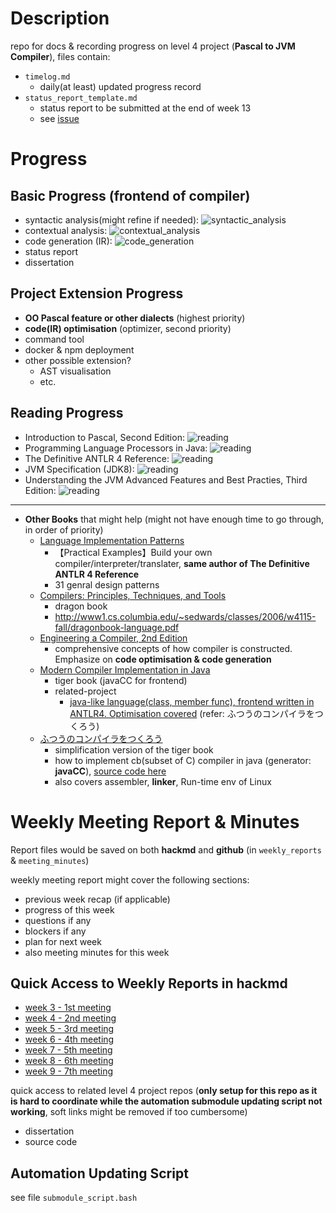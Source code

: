 # Description

repo for docs & recording progress on level 4 project (**Pascal to JVM Compiler**), files contain:

* `timelog.md`
  * daily(at least) updated progress record
* `status_report_template.md`
  * status report to be submitted at the end of week 13
  * see [issue](https://github.com/2359451d/L4-Project-Record-Repo/issues/1)

# Progress

## Basic Progress (**frontend of compiler**)

* syntactic analysis(might refine if needed): ![syntactic_analysis](https://progress-bar.dev/100/?title=done)
* contextual analysis: ![contextual_analysis](https://progress-bar.dev/28/?title=WIP)
* code generation (IR): ![code_generation](https://progress-bar.dev/0/)
* status report
* dissertation

## Project Extension Progress

* **OO Pascal feature or other dialects** (highest priority)
* **code(IR) optimisation** (optimizer, second priority)
* command tool
* docker & npm deployment
* other possible extension?
  * AST visualisation
  * etc.

## Reading Progress

* Introduction to Pascal, Second Edition: ![reading](https://progress-bar.dev/100/?title=done)
* Programming Language Processors in Java: ![reading](https://progress-bar.dev/10/)
* The Definitive ANTLR 4 Reference: ![reading](https://progress-bar.dev/100/?title=done)
* JVM Specification (JDK8): ![reading](https://progress-bar.dev/0/)
* Understanding the JVM Advanced Features and Best Practies, Third Edition: ![reading](https://progress-bar.dev/0/)

---

* **Other Books** that might help (might not have enough time to go through, in order of priority)
  * [Language Implementation Patterns](http://index-of.es/Programming/Pragmatic%20Programmers/Language%20Implementation%20Patterns.pdf)
    * 【Practical Examples】Build your own compiler/interpreter/translater, **same author of The Definitive ANTLR 4 Reference**
    * 31 genral design patterns
  * [Compilers: Principles, Techniques, and Tools](https://suif.stanford.edu/dragonbook/)
    * dragon book
    * http://www1.cs.columbia.edu/~sedwards/classes/2006/w4115-fall/dragonbook-language.pdf
  * [Engineering a Compiler, 2nd Edition](http://www.r-5.org/files/books/computers/compilers/writing/Keith_Cooper_Linda_Torczon-Engineering_a_Compiler-EN.pdf)
    * comprehensive concepts of how compiler is constructed. Emphasize on **code optimisation & code generation**
  * [Modern Compiler Implementation in Java](https://www.cs.princeton.edu/~appel/modern/java/)
    * tiger book (javaCC for frontend)
    * related-project
      * [java-like language(class, member func), frontend written in ANTLR4. Optimisation covered](https://github.com/merrymercy/compiler2017) (refer: ふつうのコンパイラをつくろう)
  * [ふつうのコンパイラをつくろう](https://github.com/aisuhua/Books-2/blob/master/%E8%87%AA%E5%88%B6%E7%BC%96%E8%AF%91%E5%99%A8%20%2C%E9%9D%92%E6%9C%A8%E5%B3%B0%E9%83%8E%E8%91%97%20%2CP445.pdf)
    * simplification version of the tiger book
    * how to implement cb(subset of C) compiler in java (generator: **javaCC**), [source code here](https://github.com/aamine/cbc)
    * also covers assembler, **linker**, Run-time env of Linux

# Weekly Meeting Report & Minutes

Report files would be saved on both **hackmd** and **github** (in `weekly_reports` & `meeting_minutes`)

weekly meeting report might cover the following sections:

* previous week recap (if applicable)
* progress of this week
* questions if any
* blockers if any
* plan for next week
* also meeting minutes for this week

## Quick Access to Weekly Reports in hackmd

* [week 3 - 1st meeting](https://hackmd.io/@ztSWeeCGQVajqeMX2KsIXw/ryDzzuxEF)
* [week 4 - 2nd meeting](https://hackmd.io/@ztSWeeCGQVajqeMX2KsIXw/SkEtOv04t)
* [week 5 - 3rd meeting](https://hackmd.io/@ztSWeeCGQVajqeMX2KsIXw/By7piddBF)
* [week 6 - 4th meeting](https://hackmd.io/@ztSWeeCGQVajqeMX2KsIXw/ByvdoGX8Y)
* [week 7 - 5th meeting](https://hackmd.io/@ztSWeeCGQVajqeMX2KsIXw/H1Hyk8pUF)
* [week 8 - 6th meeting](https://hackmd.io/@ztSWeeCGQVajqeMX2KsIXw/HJG1Hu8wK)
* [week 9 - 7th meeting](https://hackmd.io/@ztSWeeCGQVajqeMX2KsIXw/r1uP6U6PF)

quick access to related level 4 project repos (**only setup for this repo as it is hard to coordinate while the automation submodule updating script not working**, soft links might be removed if too cumbersome)

* dissertation
* source code

## Automation Updating Script

see file `submodule_script.bash`